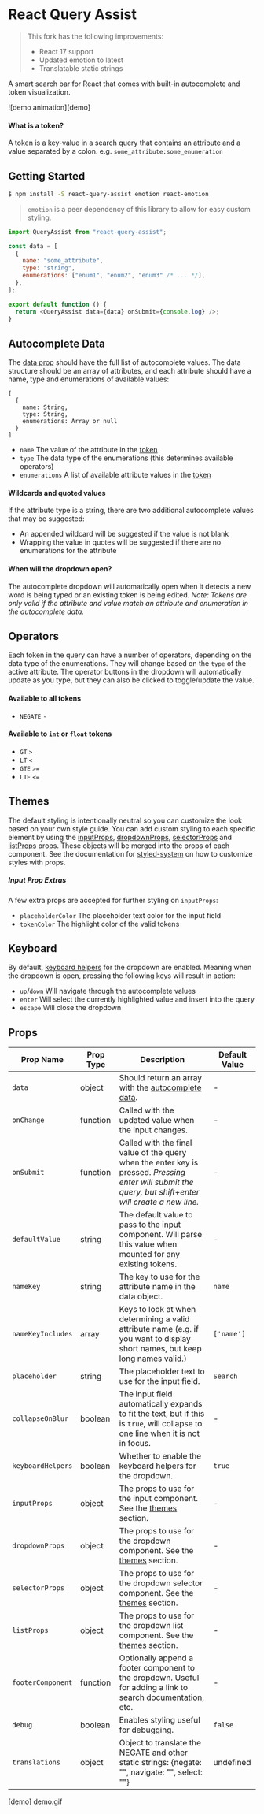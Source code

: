 # React Query Assist

> This fork has the following improvements:
>
> - React 17 support
> - Updated emotion to latest
> - Translatable static strings

A smart search bar for React that comes with built-in autocomplete and token visualization.

![demo animation][demo]

<a name="token"></a>

#### What is a token?

A token is a key-value in a search query that contains an attribute and a value separated by a colon. e.g. `some_attribute:some_enumeration`

## Getting Started

```bash
$ npm install -S react-query-assist emotion react-emotion
```

> `emotion` is a peer dependency of this library to allow for easy custom styling.

```javascript
import QueryAssist from "react-query-assist";

const data = [
  {
    name: "some_attribute",
    type: "string",
    enumerations: ["enum1", "enum2", "enum3" /* ... */],
  },
];

export default function () {
  return <QueryAssist data={data} onSubmit={console.log} />;
}
```

<a name="autocomplete"></a>

## Autocomplete Data

The [data prop](#data) should have the full list of autocomplete values. The data structure should be an array of attributes, and each attribute should have a name, type and enumerations of available values:

```
[
  {
    name: String,
    type: String,
    enumerations: Array or null
  }
]
```

- `name` The value of the attribute in the [token](#token)
- `type` The data type of the enumerations (this determines available operators)
- `enumerations` A list of available attribute values in the [token](#token)

#### Wildcards and quoted values

If the attribute type is a string, there are two additional autocomplete values that may be suggested:

- An appended wildcard will be suggested if the value is not blank
- Wrapping the value in quotes will be suggested if there are no enumerations for the attribute

#### When will the dropdown open?

The autocomplete dropdown will automatically open when it detects a new word is being typed or an existing token is being edited. _Note: Tokens are only valid if the attribute and value match an attribute and enumeration in the autocomplete data._

## Operators

Each token in the query can have a number of operators, depending on the data type of the enumerations. They will change based on the `type` of the active attribute. The operator buttons in the dropdown will automatically update as you type, but they can also be clicked to toggle/update the value.

#### Available to all tokens

- `NEGATE` `-`

#### Available to `int` or `float` tokens

- `GT` `>`
- `LT` `<`
- `GTE` `>=`
- `LTE` `<=`

<a name="themes"></a>

## Themes

The default styling is intentionally neutral so you can customize the look based on your own style guide. You can add custom styling to each specific element by using the [inputProps](#inputProps), [dropdownProps](#dropdownProps), [selectorProps](#selectorProps) and [listProps](#listProps) props. These objects will be merged into the props of each component. See the documentation for [styled-system](https://github.com/jxnblk/styled-system) on how to customize styles with props.

##### Input Prop Extras

A few extra props are accepted for further styling on `inputProps`:

- `placeholderColor` The placeholder text color for the input field
- `tokenColor` The highlight color of the valid tokens

## Keyboard

By default, [keyboard helpers](#keyboardHelpers) for the dropdown are enabled. Meaning when the dropdown is open, pressing the following keys will result in action:

- `up`/`down` Will navigate through the autocomplete values
- `enter` Will select the currently highlighted value and insert into the query
- `escape` Will close the dropdown

## Props

| Prop Name                                       | Prop Type | Description                                                                                                                                             | Default Value |
| ----------------------------------------------- | --------- | ------------------------------------------------------------------------------------------------------------------------------------------------------- | ------------- |
| <a name="data"></a>`data`                       | object    | Should return an array with the [autocomplete data](#autocomplete).                                                                                     | -             |
| `onChange`                                      | function  | Called with the updated value when the input changes.                                                                                                   | -             |
| `onSubmit`                                      | function  | Called with the final value of the query when the enter key is pressed. _Pressing enter will submit the query, but shift+enter will create a new line._ | -             |
| `defaultValue`                                  | string    | The default value to pass to the input component. Will parse this value when mounted for any existing tokens.                                           | -             |
| `nameKey`                                       | string    | The key to use for the attribute name in the data object.                                                                                               | `name`        |
| `nameKeyIncludes`                               | array     | Keys to look at when determining a valid attribute name (e.g. if you want to display short names, but keep long names valid.)                           | `['name']`    |
| `placeholder`                                   | string    | The placeholder text to use for the input field.                                                                                                        | `Search`      |
| `collapseOnBlur`                                | boolean   | The input field automatically expands to fit the text, but if this is `true`, will collapse to one line when it is not in focus.                        | -             |
| <a name="keyboardHelpers"></a>`keyboardHelpers` | boolean   | Whether to enable the keyboard helpers for the dropdown.                                                                                                | `true`        |
| <a name="inputProps"></a>`inputProps`           | object    | The props to use for the input component. See the [themes](#themes) section.                                                                            | -             |
| <a name="dropdownProps"></a>`dropdownProps`     | object    | The props to use for the dropdown component. See the [themes](#themes) section.                                                                         | -             |
| <a name="selectorProps"></a>`selectorProps`     | object    | The props to use for the dropdown selector component. See the [themes](#themes) section.                                                                | -             |
| <a name="listProps"></a>`listProps`             | object    | The props to use for the dropdown list component. See the [themes](#themes) section.                                                                    | -             |
| `footerComponent`                               | function  | Optionally append a footer component to the dropdown. Useful for adding a link to search documentation, etc.                                            | -             |
| `debug`                                         | boolean   | Enables styling useful for debugging.                                                                                                                   | `false`       |
| `translations`                                  | object    | Object to translate the NEGATE and other static strings: {negate: "", navigate: "", select: ""}                                                         | undefined     |

[demo] demo.gif
